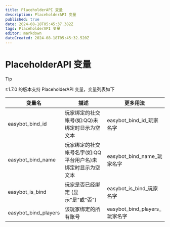 ```yaml
---
title: PlaceholderAPI 变量
description: PlaceholderAPI 变量
published: true
date: 2024-08-18T05:45:37.382Z
tags: PlaceholderAPI 变量
editor: markdown
dateCreated: 2024-08-18T05:45:32.520Z
---
```


# PlaceholderAPI 变量

> [!TIP]
> ≥1.7.0 的版本支持 PlaceholderAPI 变量，变量列表如下

| 变量名               | 描述                                                         | 更多用法                       |
| -------------------- | ------------------------------------------------------------ | ------------------------------ |
| easybot_bind_id      | 玩家绑定的社交帐号(如:QQ)未绑定时显示为空文本                | easybot_bind_id\_玩家名字      |
| easybot_bind_name    | 玩家绑定的社交帐号名字(如:QQ 平台用户名)未绑定时显示为空文本 | easybot_bind_name\_玩家名字    |
| easybot_is_bind      | 玩家是否已经绑定 (显示"是"或"否")                            | easybot_is_bind\_玩家名字      |
| easybot_bind_players | 该玩家绑定的所有账号                                         | easybot_bind_players\_玩家名字 |
